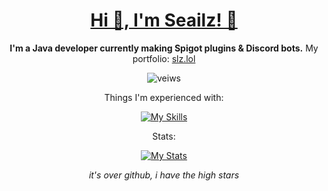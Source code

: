 <div align="center">
  
  # <u>Hi 👋, I'm Seailz! 🦭</u>
  <b>I'm a Java developer currently making Spigot plugins & Discord bots.</b>
  My portfolio: <a href="https://slz.lol">slz.lol</a>
  
  <p align="center"> <img src="https://komarev.com/ghpvc/?username=seailz&label=Profile%20views&color=0e75b6&style=flat-square" alt="veiws" /> </p>
  
  Things I'm experienced with: </p>
  [![My Skills](https://skillicons.dev/icons?i=java,html,css,js,linux,idea,github,discord)](https://seailz.com)

  Stats:
  </p>
  
  [![My Stats](https://github-readme-stats.vercel.app/api?username=seailz)](https://seailz.com)
  
  _it's over github, i have the high stars_
</div>
